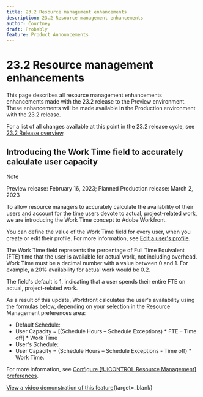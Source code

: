 ```yaml
---
title: 23.2 Resource management enhancements
description: 23.2 Resource management enhancements
author: Courtney
draft: Probably
feature: Product Announcements
---
```

# 23.2 Resource management enhancements

This page describes all resource management enhancements enhancements made with the 23.2 release to the Preview environment. These enhancements will be made available in the Production environment with the 23.2 release. 

For a list of all changes available at this point in the 23.2 release cycle, see [23.2 Release overview](/help/quicksilver/product-announcements/product-releases/23.2-release-activity/23-2-release-overview.md).

## Introducing the Work Time field to accurately calculate user capacity 

>[!NOTE]
>
>Preview release: February 16, 2023; Planned Production release: March 2, 2023

To allow resource managers to accurately calculate the availability of their users and account for the time users devote to actual, project-related work, we are introducing the Work Time concept to Adobe Workfront.

You can define the value of the Work Time field for every user, when you create or edit their profile. For more information, see [Edit a user's profile](/help/quicksilver/administration-and-setup/add-users/create-and-manage-users/edit-a-users-profile.md).

The Work Time field represents the percentage of Full Time Equivalent (FTE) time that the user is available for actual work, not including overhead. Work Time must be a decimal number with a value between 0 and 1. For example, a 20% availability for actual work would be 0.2.

The field's default is 1, indicating that a user spends their entire FTE on actual, project-related work.

As a result of this update, Workfront calculates the user's availability using the formulas below, depending on your selection in the Resource Management preferences area:

* Default Schedule:
* User Capacity = [(Schedule Hours – Schedule Exceptions) * FTE – Time off] * Work Time
* User's Schedule:
* User Capacity = (Schedule Hours – Schedule Exceptions - Time off) * Work Time.

For more information, see [Configure [!UICONTROL Resource Management] preferences](/help/quicksilver/administration-and-setup/set-up-workfront/configure-system-defaults/configure-resource-mgmt-preferences.md).

[View a video demonstration of this feature](https://video.tv.adobe.com/v/3415608/){target=_blank}